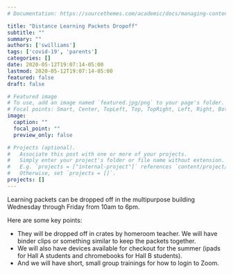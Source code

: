 ```yaml
---
# Documentation: https://sourcethemes.com/academic/docs/managing-content/

title: "Distance Learning Packets Dropoff"
subtitle: ""
summary: ""
authors: ['swilliams']
tags: ['covid-19', 'parents']
categories: []
date: 2020-05-12T19:07:14-05:00
lastmod: 2020-05-12T19:07:14-05:00
featured: false
draft: false

# Featured image
# To use, add an image named `featured.jpg/png` to your page's folder.
# Focal points: Smart, Center, TopLeft, Top, TopRight, Left, Right, BottomLeft, Bottom, BottomRight.
image:
  caption: ""
  focal_point: ""
  preview_only: false

# Projects (optional).
#   Associate this post with one or more of your projects.
#   Simply enter your project's folder or file name without extension.
#   E.g. `projects = ["internal-project"]` references `content/project/deep-learning/index.md`.
#   Otherwise, set `projects = []`.
projects: []
---
```


Learning packets can be dropped off in the multipurpose building Wednesday through Friday from 10am to 6pm.

Here are some key points:
- They will be dropped off in crates by homeroom teacher. We will have binder clips or something similar to keep the packets together.
- We will also have devices available for checkout for the summer (ipads for Hall A students and chromebooks for Hall B students).
- And we will have short, small group trainings for how to login to Zoom.
